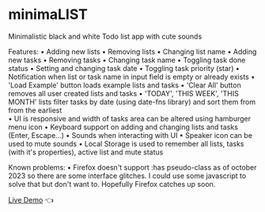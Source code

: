 # minimaLIST

Minimalistic black and white Todo list app with cute sounds

Features:
• Adding new lists
• Removing lists
• Changing list name
• Adding new tasks
• Removing tasks
• Changing task name
• Toggling task done status 
• Setting and changing task date
• Toggling task priority (star)
• Notification when list or task name in input field is empty or already exists
• 'Load Example' button loads example lists and tasks
• 'Clear All' button removes all user created lists and tasks
• 'TODAY', 'THIS WEEK', 'THIS MONTH' lists filter tasks by date (using date-fns library) and sort them from from the earliest  
• UI is responsive and width of tasks area can be altered using hamburger menu icon
• Keyboard support on adding and changing lists and tasks (Enter, Escape...)
• Sounds when interacting with UI
• Speaker icon can be used to mute sounds
• Local Storage is used to remember all lists, tasks (with it's properties), active list and mute status

Known problems:
• Firefox doesn't support :has pseudo-class as of october 2023 so there are some interface glitches. I could use some javascript to solve that but don't want to. Hopefully Firefox catches up soon.

[Live Demo](https://mariuszciaston.github.io/minimaLIST/) :point_left:
